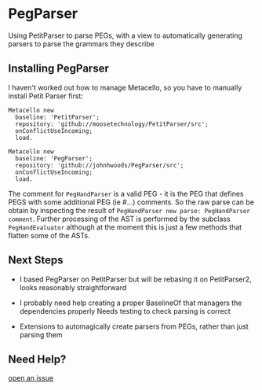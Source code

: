 # PegParser

Using PetitParser to parse PEGs, with a view to automatically
generating parsers to parse the grammars they describe


## Installing PegParser
I haven't worked out how to manage Metacello, so you have to manually
install Petit Parser first:

```Smalltalk
Metacello new
  baseline: 'PetitParser';
  repository: 'github://moosetechnology/PetitParser/src';
  onConflictUseIncoming;
  load.

Metacello new
  baseline: 'PegParser';
  repository: 'github://johnhwoods/PegParser/src';
  onConflictUseIncoming;
  load.
 ```

The comment for `PegHandParser` is a valid PEG - it is the PEG that
defines PEGS with some additional PEG (ie #...) comments.  So the raw
parse can be obtain by inspecting the result of `PegHandParser new
parse: PegHandParser comment`.  Further processing of the AST is
performed by the subclass `PegHandEvaluator` although at the moment
this is just a few methods that flatten some of the ASTs.

## Next Steps

- I based PegParser on PetitParser but will be rebasing it on
  PetitParser2, looks reasonably straightforward

- I probably need help creating a proper BaselineOf that managers the
  dependencies properly Needs testing to check parsing is correct

- Extensions to automagically create parsers from PEGs, rather than
  just parsing them

## Need Help?
[open an issue](https://github.com/johnhwoods/PegParser/issues)